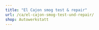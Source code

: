 ```yaml
---
title: "El Cajon smog test & repair"
url: /ca/el-cajon-smog-test-und-repair/
shop: Autowerkstatt
---
```

